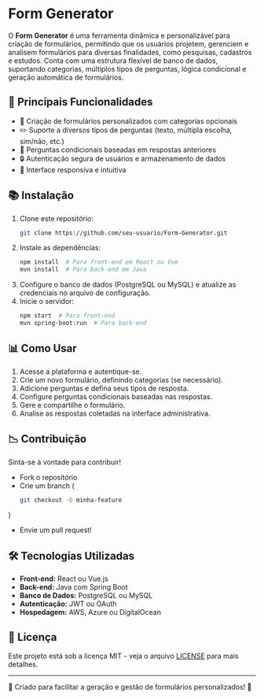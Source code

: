 # Form Generator

O **Form Generator** é uma ferramenta dinâmica e personalizável para criação de formulários, permitindo que os usuários projetem, gerenciem e analisem formulários para diversas finalidades, como pesquisas, cadastros e estudos. Conta com uma estrutura flexível de banco de dados, suportando categorias, múltiplos tipos de perguntas, lógica condicional e geração automática de formulários.

## 🔧 Principais Funcionalidades
- 📃 Criação de formulários personalizados com categorias opcionais
- ✏️ Suporte a diversos tipos de perguntas (texto, múltipla escolha, sim/não, etc.)
- 🔄 Perguntas condicionais baseadas em respostas anteriores
- 🔒 Autenticação segura de usuários e armazenamento de dados
- 📝 Interface responsiva e intuitiva

## 📚 Instalação
1. Clone este repositório:
   ```bash
   git clone https://github.com/seu-usuario/Form-Generator.git
   ```
2. Instale as dependências:
   ```bash
   npm install  # Para front-end em React ou Vue
   mvn install  # Para back-end em Java
   ```
3. Configure o banco de dados (PostgreSQL ou MySQL) e atualize as credenciais no arquivo de configuração.
4. Inicie o servidor:
   ```bash
   npm start  # Para front-end
   mvn spring-boot:run  # Para back-end
   ```

## 📊 Como Usar
1. Acesse a plataforma e autentique-se.
2. Crie um novo formulário, definindo categorias (se necessário).
3. Adicione perguntas e defina seus tipos de resposta.
4. Configure perguntas condicionais baseadas nas respostas.
5. Gere e compartilhe o formulário.
6. Analise as respostas coletadas na interface administrativa.

## 📉 Contribuição
Sinta-se à vontade para contribuir!
- Fork o repositório
- Crie um branch (
  ```bash
  git checkout -b minha-feature
  ```
)
- Envie um pull request!

## 🛠 Tecnologias Utilizadas
- **Front-end:** React ou Vue.js
- **Back-end:** Java com Spring Boot
- **Banco de Dados:** PostgreSQL ou MySQL
- **Autenticação:** JWT ou OAuth
- **Hospedagem:** AWS, Azure ou DigitalOcean

## 🎉 Licença
Este projeto está sob a licença MIT - veja o arquivo [LICENSE](LICENSE) para mais detalhes.

---
🚀 Criado para facilitar a geração e gestão de formulários personalizados! 🚀

